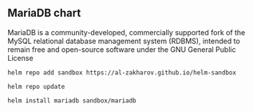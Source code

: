 MariaDB chart
---
MariaDB is a community-developed, commercially supported fork of the MySQL relational database management system (RDBMS), intended to remain free and open-source software under the GNU General Public License

```
helm repo add sandbox https://al-zakharov.github.io/helm-sandbox 
```

```
helm repo update 
```

```
helm install mariadb sandbox/mariadb
```